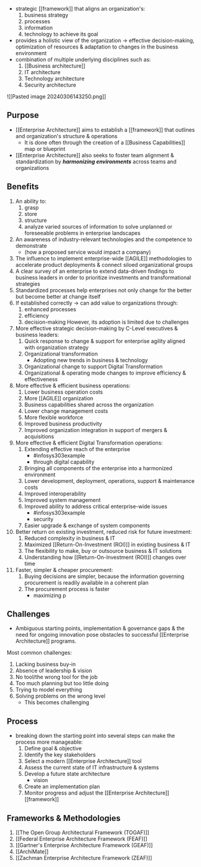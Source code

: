 - strategic [[framework]] that aligns an organization's:
	1. business strategy
	2. processes
	3. information
	4. technology
		to achieve its goal
- provides a holistic view of the organization $\rightarrow$ effective decision-making, optimization of resources & adaptation to changes in the business environment
- combination of multiple underlying disciplines such as:
	1. [[Business architecture]]
	2. IT architecture
	3. Technology architecture
	4. Security architecture

![[Pasted image 20240306143250.png]]

## Purpose
- [[Enterprise Architecture]] aims to establish a [[framework]] that outlines and organization's structure & operations
	- It is done often through the creation of a [[Business Capabilities]] map or blueprint
- [[Enterprise Architecture]] also seeks to foster team alignment & standardization by ***harmonizing environments*** across teams and organizations

## Benefits
1. An ability to:
	1. grasp
	2. store
	3. structure
	4. analyze varied sources of information
		to solve unplanned or foreseeable problems in enterprise landscapes
2. An awareness of industry-relevant technologies and the competence to demonstrate
	- (how a proposed service would impact a company)
3. The influence to implement enterprise-wide [[AGILE]] methodologies to accelerate product deployments & connect siloed organizational groups
4. A clear survey of an enterprise to extend data-driven findings to business leaders in order to prioritize investments and transformational strategies
5. Standardized processes help enterprises not only change for the better but become better at change itself
6. If established correctly $\rightarrow$ can add value to organizations through:
	1. enhanced processes
	2. efficiency
	3. decision-making
	However, its adoption is limited due to challenges
7. More effective strategic decision-making by C-Level executives & business leaders:
	1. Quick response to change & support for enterprise agility aligned with organization strategy
	2. Organizational transformation
		- Adopting new trends in business & technology
	3. Organizational change to support Digital Transformation
	4. Organizational & operating mode changes to improve efficiency & effectiveness
8. More effective & efficient business operations:
	1. Lower business operation costs
	2. More [[AGILE]] organization
	3. Business capabilities shared across the organization
	4. Lower change management costs
	5. More flexible workforce
	6. Improved business productivity
	7. Improved organization integration in support of mergers & acquisitions
9. More effective & efficient Digital Transformation operations:
	1. Extending effective reach of the enterprise
		- #infosys303example 
		- through digital capability
	2. Bringing all components of the enterprise into a harmonized environment
	3. Lower development, deployment, operations, support & maintenance costs
	4. Improved interoperability
	5. Improved system management
	6. Improved ability to address critical enterprise-wide issues
		- #infosys303example 
		- security
	7. Easier upgrade & exchange of system components
10. Better return on existing investment, reduced risk for future investment:
	1. Reduced complexity in business & IT
	2. Maximized [[Return-On-Investment (ROI)]] in existing business & IT
	3. The flexibility to make, buy or outsource business & IT solutions
	4. Understanding how [[Return-On-Investment (ROI)]] changes over time
11. Faster, simpler & cheaper procurement:
	1. Buying decisions are simpler, because the information governing procurement is readily available in a coherent plan
	2. The procurement process is faster
		- maximizing p
## Challenges
- Ambiguous starting points, implementation & governance gaps & the need for ongoing innovation pose obstacles to successful [[Enterprise Architecture]] programs.

Most common challenges:
1. Lacking business buy-in
2. Absence of leadership & vision
3. No tool/the wrong tool for the job
4. Too much planning but too little doing
5. Trying to model everything
6. Solving problems on the wrong level
	- This becomes challenging

## Process
- breaking down the starting point into several steps can make the process more manageable:
	1. Define goal & objective
	2. Identify the key stakeholders
	3. Select a modern [[Enterprise Architecture]] tool
	4. Assess the current state of IT infrastructure & systems
	5. Develop a future state architecture
		- vision
	6. Create an implementation plan
	7. Monitor progress and adjust the [[Enterprise Architecture]] [[framework]]

## Frameworks & Methodologies
1. [[The Open Group Architectural Framework (TOGAF)]]
2. [[Federal Enterprise Architecture Framework (FEAF)]]
3. [[Gartner's Enterprise Architecture Framework (GEAF)]]
4. [[ArchiMate]]
5. [[Zachman Enterprise Architecture Framework (ZEAF)]]
